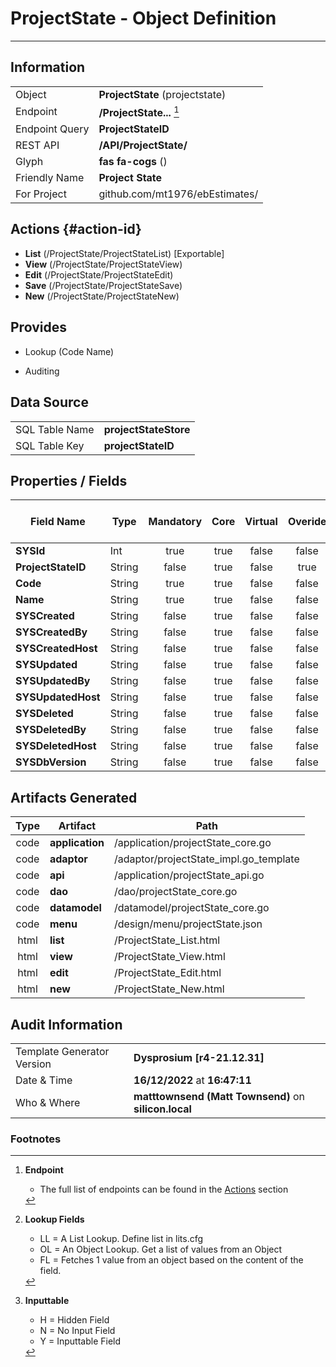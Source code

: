 # **ProjectState** - Object Definition
---
##  Information
|   |   |
|---|---|
|Object         |**ProjectState** (projectstate) |
|Endpoint 	    |**/ProjectState...** [^1]|
|Endpoint Query |**ProjectStateID**|
|REST API|**/API/ProjectState/**|
Glyph|**fas fa-cogs** ()
Friendly Name|**Project State**|
|For Project    |github.com/mt1976/ebEstimates/|

##  Actions {#action-id}
* **List** (/ProjectState/ProjectStateList) [Exportable]
* **View** (/ProjectState/ProjectStateView)
* **Edit** (/ProjectState/ProjectStateEdit)
* **Save** (/ProjectState/ProjectStateSave)
* **New** (/ProjectState/ProjectStateNew)








##  Provides
 * Lookup (Code Name)

* Auditing 




##  Data Source 
|   |   |
|---|---|
SQL Table Name       | **projectStateStore**
SQL Table Key | **projectStateID**



##  Properties / Fields
| Field Name| Type | Mandatory | Core | Virtual | Overide | Lookup [^2]| Lookup Object      | Lookup Field Source         | Lookup Return Value                | Inputable [^3]|DB Column|Default Value| No Change | Callout | Internal | Display | Mask |
| -- | --  | :--: | :--: | :--: |:--: |:--: |:--: |-- |-- |:--: |-- | --| :--: | :--: | :--: | -- | -- |
|**SYSId**|Int|true|true|false|false|||||NH|_id|0|false|false|true|text||
|**ProjectStateID**|String|false|true|false|true|||||H|projectStateID||true|false|false|text||
|**Code**|String|true|true|false|false|||||Y|code||false|false|false|text||
|**Name**|String|true|true|false|false|||||Y|name||false|false|false|text||
|**SYSCreated**|String|false|true|false|false|||||NH|_created||false|false|true|text||
|**SYSCreatedBy**|String|false|true|false|false|||||NH|_createdBy||false|false|true|text||
|**SYSCreatedHost**|String|false|true|false|false|||||NH|_createdHost||false|false|true|text||
|**SYSUpdated**|String|false|true|false|false|||||NH|_updated||false|false|true|text||
|**SYSUpdatedBy**|String|false|true|false|false|||||NH|_updatedBy||false|false|true|text||
|**SYSUpdatedHost**|String|false|true|false|false|||||NH|_updatedHost||false|false|true|text||
|**SYSDeleted**|String|false|true|false|false|||||NH|_deleted||false|false|true|text||
|**SYSDeletedBy**|String|false|true|false|false|||||NH|_deletedBy||false|false|true|text||
|**SYSDeletedHost**|String|false|true|false|false|||||NH|_deletedHost||false|false|true|text||
|**SYSDbVersion**|String|false|true|false|false|||||NH|_dbVersion||false|false|true|text||


##  Artifacts Generated
| Type | Artifact | Path|
| :--: | -- | -- |
| code | **application** | /application/projectState_core.go |
| code | **adaptor** | /adaptor/projectState_impl.go_template |
| code | **api** | /application/projectState_api.go |
| code | **dao** | /dao/projectState_core.go |
| code | **datamodel** | /datamodel/projectState_core.go |
| code | **menu** | /design/menu/projectState.json |
| html | **list** | /ProjectState_List.html |
| html | **view** | /ProjectState_View.html |
| html | **edit** | /ProjectState_Edit.html |
| html | **new** | /ProjectState_New.html |


## Audit Information
|   |   |
|---|---|
Template Generator Version   | **Dysprosium [r4-21.12.31]**
Date & Time		     | **16/12/2022** at **16:47:11**
Who & Where		     | **matttownsend (Matt Townsend)** on **silicon.local**

### Footnotes
[^1]: **Endpoint**
    * The full list of endpoints can be found in the [Actions](#action-id) section
[^2]: **Lookup Fields**
    * LL = A List Lookup. Define list in lits.cfg
    * OL = An Object Lookup. Get a list of values from an Object
    * FL = Fetches 1 value from an object based on the content of the field. 
[^3]: **Inputtable**   
    * H = Hidden Field
    * N = No Input Field
    * Y = Inputtable Field